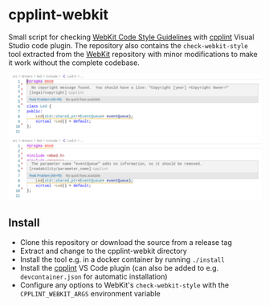 # cpplint-webkit

Small script for checking [WebKit Code Style Guidelines](https://webkit.org/code-style-guidelines/) with [cpplint](https://marketplace.visualstudio.com/items?itemName=mine.cpplint) Visual Studio code plugin. The repository also contains the `check-webkit-style` tool extracted from the [WebKit](https://github.com/WebKit/WebKit/) repository with minor modifications to make it work without the complete codebase.

![](images/issue1.png) ![](images/issue2.png)

## Install

* Clone this repository or download the source from a release tag
* Extract and change to the cpplint-webkit directory
* Install the tool e.g. in a docker container by running `./install`
* Install the [cpplint](https://marketplace.visualstudio.com/items?itemName=mine.cpplint) VS Code plugin (can also be added to e.g. `devcontainer.json` for automatic installation)
* Configure any options to WebKit's `check-webkit-style` with the `CPPLINT_WEBKIT_ARGS` environment variable
